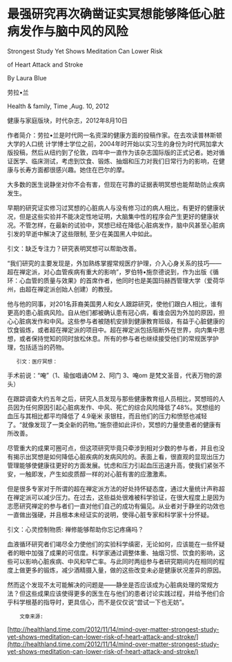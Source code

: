 # 最强研究再次确凿证实冥想能够降低心脏病发作与脑中风的风险

Strongest Study Yet Shows Meditation Can Lower Risk

of Heart Attack and Stroke

By Laura Blue

劳拉•兰

Health & family, Time ,Aug. 10, 2012

健康与家庭版块，时代杂志，2012年8月10日

作者简介：劳拉•兰是时代网一名资深的健康方面的投稿作家。在去攻读普林斯顿大学的人口统 计学博士学位之前，2004年时开始以实习生的身份为时代网加拿大版投稿，然后从纽约到了伦敦，四年中一直作为该杂志国际版的正式记者。她对循证医学、临床测试，考虑到饮食、锻炼、抽烟和压力对我们日常行为的影响，在健康与长寿方面都很感兴趣。她住在巴尔的摩。

大多数的医生说静坐对你不会有害，但现在可靠的证据表明冥想也能帮助防止疾病发生。

早期的研究证实修习过冥想的心脏病人与没有修习过的病人相比，有更好的健康状况，但是这些实验并不能决定性地证明，大脑集中性的程序会产生更好的健康状况。不管怎样，在最新的试验中，冥想已经在降低心脏病发作，脑中风甚至心脏病引发的早逝中解决了这些限制, 至少在美国黑人中如此。

引文：缺乏专注力？研究表明冥想可以帮助改善。

“我们研究的主要发现是，外加熟练掌握常规医疗护理，介入心身关系的技巧——超在禅定派，对心血管疾病有重大的影响”，罗伯特•施奈德说到，作为出版《循环：心血管的质量与效果》的首席作者，他同时也是美国玛赫西管理大学（爱荷华州，由超在禅定派创始人创建）的教授。

他与他的同事，对201名菲裔美国男人和女人跟踪研究，使他们跟白人相比，谁有更高的患心脏病风险。自从他们都被确认患有冠心病，看谁会因为外加的原因，担心心脏病发作和中风。这些参与者被随机安排到健康教育班级，有益于心脏健康的饮食锻炼，或者超在禅定派的项目中。超在禅定派包括阻断外在世界，向内集中思想，或者保持觉知的同时放松休息。所有的参与者也继续接受他们的常规医学护理，包括适当的药物。

```text
   引文：医疗冥想：
```

手术前说：“唵”（1、瑜伽唱诵OM 2、阿门 3、唵om 是梵文圣音，代表万物的源头）

在跟踪调查大约五年之后，研究人员发现与那些健康教育组人员相比，冥想班的人员因为任何原因引起心脏病发作、中风、死亡的综合风险降低了48%。冥想组的血压与其相比都平均降低了 4.9毫米 汞银柱，而且他们的压力和愤怒也减轻了。“就像发现了一类全新的药物。”施奈德如此评价，冥想的力量使患者的健康有所改善。

尽管重大的成果可圈可点，但这项研究毕竟只牵涉到相对少数的参与者，并且也没有揭示出冥想是如何降低心脏疾病的发病风险的。表面上看，很直观的显现出压力管理能够使健康往更好的方面发展。忧虑和压力引起血压迅速升高，使我们紧张不安，一触即发，产生如皮质醇一样的对心脏有害的应激激素。

但是很多专家对于所谓的超在禅定派方法的好处持怀疑态度，通过大量统计声称超在禅定派可以减少压力。在过去，这些益处很难被科学验证，在很大程度上是因为志愿研究禅定的参与者们一直对他们自己的成功有偏见。从业者对于静坐的功效也一直做出强硬，并且根本未经证实的说明，使得心脏专家和科学家十分怀疑。

引文：心灵控制物质: 禅修能够帮助你忘记疼痛吗？

血液循环研究者们竭尽全力使他们的实验科学缜密，无论如何，应该能在一些怀疑者的眼中加强了成果的可信度。科学家通过调整体重、抽烟习惯、饮食的影响，这些可以影响心脏疾病、中风和早亡率。与此同时两组参与者研究期间内在相同的程度上做更多的锻炼，减少酒精摄入量，做的这些改变未必是健康状况差异的原因。

然而这个发现不太可能解决的问题是——静坐是否应该成为心脏病处理的常规方法？但这些成果应该使得更多的医生在与他们的患者讨论实践过程，并给予他们合乎科学根基的指导时，更具信心，而不是仅仅说“尝试一下也无妨”。

```text
    文章来源:
```

[http://healthland.time.com/2012/11/14/mind-over-matter-strongest-study-yet-shows-meditation-can-lower-risk-of-heart-attack-and-stroke/](http://healthland.time.com/2012/11/14/mind-over-matter-strongest-study-yet-shows-meditation-can-lower-risk-of-heart-attack-and-stroke/)

